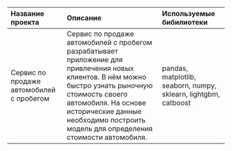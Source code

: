 | Название проекта | Описание | Используемые бибилиотеки |
| :-------------------- | :--------------------- |:---------------------------|
| Сервис по продаже автомобилей с пробегом | Сервис по продаже автомобилей с пробегом  разрабатывает приложение для привлечения новых клиентов. В нём можно быстро узнать рыночную стоимость своего автомобиля. На основе исторические данные необходимо построить модель для определения стоимости автомобиля. | pandas, matplotlib, seaborn, numpy, sklearn, lightgbm, catboost|
